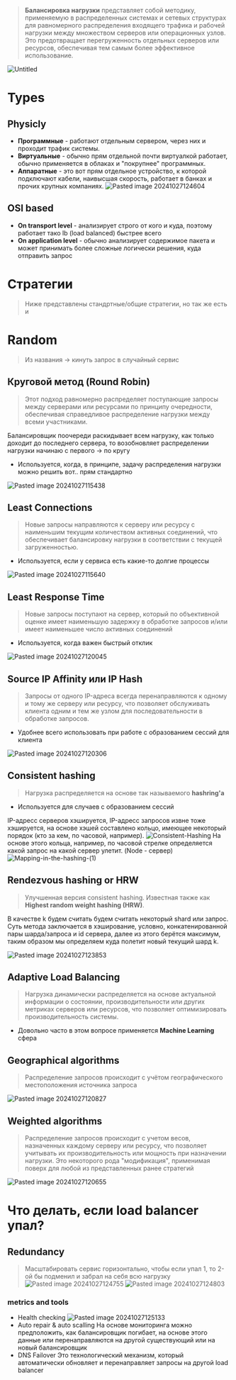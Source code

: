 > **Балансировка нагрузки** представляет собой методику, применяемую в распределенных системах и сетевых структурах для равномерного распределения входящего трафика и рабочей нагрузки между множеством серверов или операционных узлов. 
> Это предотвращает перегруженность отдельных серверов или ресурсов, обеспечивая тем самым более эффективное использование.

![Untitled](image-storage/Untitled%205.png)
# Types
## Physicly
* **Программные** - работают отдельным сервером, через них и проходит трафик системы.
* **Виртуальные** - обычно прям отдельной почти виртуалкой работает, обычно применяется в облаках и "покрупнее" программных.
* **Аппаратные** - это вот прям отдельное устройство, к которой подключают кабели, наивысшая скорость, работает в банках и прочих крупных компаниях.
![Pasted image 20241027124604](image-storage/Pasted%20image%2020241027124604.png)
## OSI based
* **On transport level** - анализирует строго от кого и куда, поэтому работает тако lb (load balanced) быстрее всего
* **On application level** - обычно анализирует содержимое пакета и может принимать более сложные логически решения, куда отправить запрос
# Стратегии
>Ниже представлены стандртные/общие стратегии, но так же есть и 
# Random
> Из названия -> кинуть запрос в случайный сервис
## Круговой метод (Round Robin)
> Этот подход равномерно распределяет поступающие запросы между серверами или ресурсами по принципу очередности, обеспечивая справедливое распределение нагрузки между всеми участниками.

Балансировщик поочереди раскидывает всем нагрузку, как только доходит до последнего сервера, то возобновляет распределении нагрузки начинаю с первого -> по кругу

* Используется, когда, в принципе, задачу распределения нагрузки можно решить вот.. прям стандартно

![Pasted image 20241027115438](image-storage/Pasted%20image%2020241027115438.png)
## Least Connections
> Новые запросы направляются к серверу или ресурсу с наименьшим текущим количеством активных соединений, что обеспечивает балансировку нагрузки в соответствии с текущей загруженностью.

* Используется, если у сервиса есть какие-то долгие процессы

![Pasted image 20241027115640](image-storage/Pasted%20image%2020241027115640.png)

## Least Response Time
> Новые запросы поступают на сервер, который по объективной оценке имеет наименьшую задержку в обработке запросов и/или имеет наименьшее число активных соединений

* Используется, когда важен быстрый отклик

![Pasted image 20241027120045](image-storage/Pasted%20image%2020241027120045.png)
## Source IP Affinity или IP Hash
> Запросы от одного IP-адреса всегда перенаправляются к одному и тому же серверу или ресурсу, что позволяет обслуживать клиента одним и тем же узлом для последовательности в обработке запросов.

* Удобнее всего использовать при работе с образованием сессий для клиента

![Pasted image 20241027120306](image-storage/Pasted%20image%2020241027120306.png)

## Consistent hashing
> Нагрузка распределяется на основе так называемого **hashring'а**

* Используется для случаев с образованием сессий

IP-адресс серверов хэшируется, IP-адресс запросов извне тоже хэшируется, на основе хэшей составлено кольцо, имеющее некоторый порядок (кто за кем, по часовой, например). 
![Consistent-Hashing](image-storage/Consistent-Hashing.jpg)
На основе этого кольца, например, по часовой стрелке определяется какой запрос на какой сервер улетит. (Node - сервер)
![Mapping-in-the-hashing-(1)](image-storage/Mapping-in-the-hashing-(1).jpg)

## Rendezvous hashing or HRW
> Улучшенная версия consistent hashing. Известная также как **Highest random weight hashing (HRW)**. 

В качестве k будем считать будем считать некоторый shard или запрос. Суть метода заключается в хэширование, условно, конкатенированной пары шарда/запроса и id сервера, далее из этого берётся максимум, таким образом мы определяем куда полетит новый текущий шард k.

![Pasted image 20241027123853](image-storage/Pasted%20image%2020241027123853.png)
## Adaptive Load Balancing
> Нагрузка динамически распределяется на основе актуальной информации о состоянии, производительности или других метриках серверов или ресурсов, что позволяет оптимизировать производительность системы.

* Довольно часто в этом вопросе применяется **Machine Learning** сфера

## Geographical algorithms
> Распределение запросов происходит с учётом географического местоположения источника запроса

![Pasted image 20241027120827](image-storage/Pasted%20image%2020241027120827.png)

## Weighted algorithms
> Распределение запросов происходит с учетом весов, назначенных каждому серверу или ресурсу, что позволяет учитывать их производительность или мощность при назначении нагрузки.
> Это некоторого рода "модификация", применимая поверх для любой из представленных ранее стратегий

![Pasted image 20241027120655](image-storage/Pasted%20image%2020241027120655.png)

# Что делать, если load balancer упал?
## Redundancy
> Масштабировать сервис горизонтально, чтобы если упал 1, то 2-ой бы подменил и забрал на себя всю нагрузку
![Pasted image 20241027124755](image-storage/Pasted%20image%2020241027124755.png)
![Pasted image 20241027124803](image-storage/Pasted%20image%2020241027124803.png)
### metrics and tools
* Health checking
![Pasted image 20241027125133](image-storage/Pasted%20image%2020241027125133.png)
* Auto repair & auto scalling
На основе мониторинга можно предположить, как балансировщик погибает, на основе этого данные или перенаправляются на другой существующий или на новый балансировщик
* DNS Failover
Это технологический механизм, который автоматически обновляет и перенаправляет запросы на другой load balancer